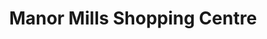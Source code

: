 ---
title: "Manor Mills Shopping Centre"
url: /maynooth/manor-mills-shopping-centre/
shop: vacant
---